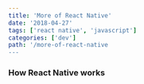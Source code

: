 ```yaml
---
title: 'More of React Native'
date: '2018-04-27'
tags: ['react native', 'javascript']
categories: ['dev']
path: '/more-of-react-native
---
```


### How React Native works

 